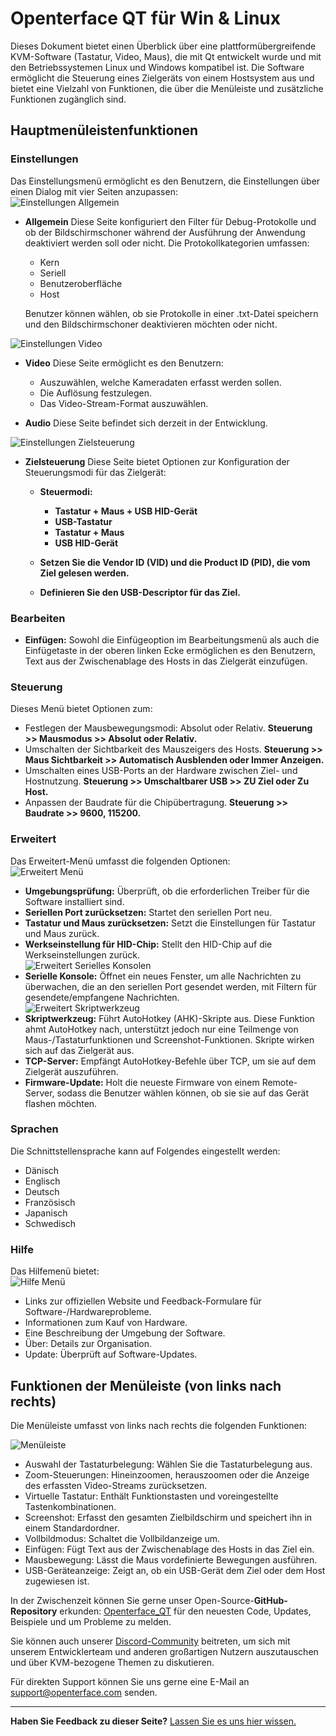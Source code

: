 # Openterface QT für Win & Linux

Dieses Dokument bietet einen Überblick über eine plattformübergreifende KVM-Software (Tastatur, Video, Maus), die mit Qt entwickelt wurde und mit den Betriebssystemen Linux und Windows kompatibel ist. Die Software ermöglicht die Steuerung eines Zielgeräts von einem Hostsystem aus und bietet eine Vielzahl von Funktionen, die über die Menüleiste und zusätzliche Funktionen zugänglich sind.

## Hauptmenüleistenfunktionen

### Einstellungen

Das Einstellungsmenü ermöglicht es den Benutzern, die Einstellungen über einen Dialog mit vier Seiten anzupassen:<br>
![Einstellungen Allgemein](/images/qt/preferenceGernal.png)

-   **Allgemein** Diese Seite konfiguriert den Filter für Debug-Protokolle und ob der Bildschirmschoner während der Ausführung der Anwendung deaktiviert werden soll oder nicht. Die Protokollkategorien umfassen:

    -   Kern
    -   Seriell
    -   Benutzeroberfläche
    -   Host

    Benutzer können wählen, ob sie Protokolle in einer .txt-Datei speichern und den Bildschirmschoner deaktivieren möchten oder nicht.<br>

![Einstellungen Video](/images/qt/preferenceVideo.png)

-   **Video** Diese Seite ermöglicht es den Benutzern:

    -   Auszuwählen, welche Kameradaten erfasst werden sollen.
    -   Die Auflösung festzulegen.
    -   Das Video-Stream-Format auszuwählen.

-   **Audio** Diese Seite befindet sich derzeit in der Entwicklung.<br>

![Einstellungen Zielsteuerung](/images/qt/preferenceTargetControl.png)

-   **Zielsteuerung** Diese Seite bietet Optionen zur Konfiguration der Steuerungsmodi für das Zielgerät:

    -   **Steuermodi:**

        -   **Tastatur + Maus + USB HID-Gerät**
        -   **USB-Tastatur**
        -   **Tastatur + Maus**
        -   **USB HID-Gerät**

    -   **Setzen Sie die Vendor ID (VID) und die Product ID (PID), die vom Ziel gelesen werden.**
    -   **Definieren Sie den USB-Descriptor für das Ziel.**

### Bearbeiten

-   **Einfügen:** Sowohl die Einfügeoption im Bearbeitungsmenü als auch die Einfügetaste in der oberen linken Ecke ermöglichen es den Benutzern, Text aus der Zwischenablage des Hosts in das Zielgerät einzufügen.

### Steuerung

Dieses Menü bietet Optionen zum:<br>

-   Festlegen der Mausbewegungsmodi: Absolut oder Relativ. **Steuerung >> Mausmodus >> Absolut oder Relativ.**
-   Umschalten der Sichtbarkeit des Mauszeigers des Hosts. **Steuerung >> Maus Sichtbarkeit >> Automatisch Ausblenden oder Immer Anzeigen.**
-   Umschalten eines USB-Ports an der Hardware zwischen Ziel- und Hostnutzung. **Steuerung >> Umschaltbarer USB >> ZU Ziel oder Zu Host.**
-   Anpassen der Baudrate für die Chipübertragung. **Steuerung >> Baudrate >> 9600, 115200.**

### Erweitert

Das Erweitert-Menü umfasst die folgenden Optionen:<br>
![Erweitert Menü](/images/qt/menuAdvance.png)

-   **Umgebungsprüfung:** Überprüft, ob die erforderlichen Treiber für die Software installiert sind.
-   **Seriellen Port zurücksetzen:** Startet den seriellen Port neu.
-   **Tastatur und Maus zurücksetzen:** Setzt die Einstellungen für Tastatur und Maus zurück.
-   **Werkseinstellung für HID-Chip:** Stellt den HID-Chip auf die Werkseinstellungen zurück.<br>
    ![Erweitert Serielles Konsolen](/images/qt/advanceSerialConsole.png)
-   **Serielle Konsole:** Öffnet ein neues Fenster, um alle Nachrichten zu überwachen, die an den seriellen Port gesendet werden, mit Filtern für gesendete/empfangene Nachrichten.<br>
    ![Erweitert Skriptwerkzeug](/images/qt/advanceScriptTool.png)
-   **Skriptwerkzeug:** Führt AutoHotkey (AHK)-Skripte aus. Diese Funktion ahmt AutoHotkey nach, unterstützt jedoch nur eine Teilmenge von Maus-/Tastaturfunktionen und Screenshot-Funktionen. Skripte wirken sich auf das Zielgerät aus.
-   **TCP-Server:** Empfängt AutoHotkey-Befehle über TCP, um sie auf dem Zielgerät auszuführen.
-   **Firmware-Update:** Holt die neueste Firmware von einem Remote-Server, sodass die Benutzer wählen können, ob sie sie auf das Gerät flashen möchten.

### Sprachen

Die Schnittstellensprache kann auf Folgendes eingestellt werden:

-   Dänisch
-   Englisch
-   Deutsch
-   Französisch
-   Japanisch
-   Schwedisch

### Hilfe

Das Hilfemenü bietet: <br>
![Hilfe Menü](/images/qt/menuHelp.png)

-   Links zur offiziellen Website und Feedback-Formulare für Software-/Hardwareprobleme.
-   Informationen zum Kauf von Hardware.
-   Eine Beschreibung der Umgebung der Software.
-   Über: Details zur Organisation.
-   Update: Überprüft auf Software-Updates.

## Funktionen der Menüleiste (von links nach rechts)

Die Menüleiste umfasst von links nach rechts die folgenden Funktionen:<br>

![Menüleiste](/images/qt/menubar.png)

-   Auswahl der Tastaturbelegung: Wählen Sie die Tastaturbelegung aus.
-   Zoom-Steuerungen: Hineinzoomen, herauszoomen oder die Anzeige des erfassten Video-Streams zurücksetzen.
-   Virtuelle Tastatur: Enthält Funktionstasten und voreingestellte Tastenkombinationen.
-   Screenshot: Erfasst den gesamten Zielbildschirm und speichert ihn in einem Standardordner.
-   Vollbildmodus: Schaltet die Vollbildanzeige um.
-   Einfügen: Fügt Text aus der Zwischenablage des Hosts in das Ziel ein.
-   Mausbewegung: Lässt die Maus vordefinierte Bewegungen ausführen.
-   USB-Geräteanzeige: Zeigt an, ob ein USB-Gerät dem Ziel oder dem Host zugewiesen ist.

In der Zwischenzeit können Sie gerne unser Open-Source-**GitHub-Repository** erkunden: [Openterface_QT](https://github.com/TechxArtisanStudio/Openterface_QT) für den neuesten Code, Updates, Beispiele und um Probleme zu melden.

Sie können auch unserer [Discord-Community](/discord) beitreten, um sich mit unserem Entwicklerteam und anderen großartigen Nutzern auszutauschen und über KVM-bezogene Themen zu diskutieren.

Für direkten Support können Sie uns gerne eine E-Mail an [support@openterface.com](mailto:support@openterface.com) senden.

---

**Haben Sie Feedback zu dieser Seite?** [Lassen Sie es uns hier wissen.](https://forms.gle/wmxoR2C1VdG36mT69)
